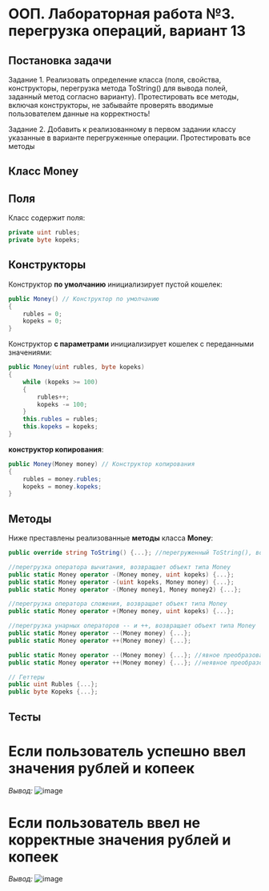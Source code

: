 # ООП. Лабораторная работа №3. перегрузка операций, вариант 13
## Постановка задачи
Задание 1. Реализовать определение класса (поля, свойства,
конструкторы, перегрузка метода ToString() для вывода полей, заданный
метод согласно варианту). Протестировать все методы, включая
конструкторы, не забывайте проверять вводимые пользователем данные
на корректность!

Задание 2. Добавить к реализованному в первом задании классу
указанные в варианте перегруженные операции. Протестировать все
методы

## Класс Money
## Поля
Класс содержит поля:
```c#
private uint rubles;
private byte kopeks;
```

## Конструкторы
Конструктор **по умолчанию** инициализирует пустой кошелек:

```c#
public Money() // Конструктор по умолчанию
{
    rubles = 0;
    kopeks = 0;
}
```

Конструктор **с параметрами** инициализирует кошелек с переданными значениями:

```c#
public Money(uint rubles, byte kopeks)
{
    while (kopeks >= 100)
    {
        rubles++;
        kopeks -= 100;
    }
    this.rubles = rubles;
    this.kopeks = kopeks;
}
```

**конструктор копирования**:

```c#
public Money(Money money) // Конструктор копирования
{
    rubles = money.rubles;
    kopeks = money.kopeks;
}
```

## Методы

Ниже преставлены реализованные **методы** класса **Money**:

```c#
public override string ToString() {...}; //перегруженный ToString(), возвращает рубли и копейки

//перегрузка оператора вычитания, возвращает объект типа Money
public static Money operator -(Money money, uint kopeks) {...};
public static Money operator -(uint kopeks, Money money) {...};
public static Money operator -(Money money1, Money money2) {...};

//перегрузка оператора сложения, возвращает объект типа Money
public static Money operator +(Money money, uint kopeks) {...};

//перегрузка унарных операторов -- и ++, возвращает объект типа Money
public static Money operator --(Money money) {...};
public static Money operator ++(Money money) {...};

public static Money operator --(Money money) {...}; //явное преобразование в тип uint, возвращает рубли
public static Money operator ++(Money money) {...}; //неявное преобразование в тип bool, вовзращает true если деньги есть

// Геттеры
public uint Rubles {...};
public byte Kopeks {...};
```

## Тесты

# Если пользователь успешно ввел значения рублей и копеек

*Вывод:*
![image](https://github.com/user-attachments/assets/e5ba4280-394a-490f-82d6-2da2471ccf0e)


# Если пользователь ввел не корректные значения рублей и копеек

*Вывод:*
![image](https://github.com/user-attachments/assets/a5d1d469-72e1-49d8-8e16-aad8e8e5bf46)


